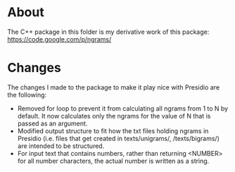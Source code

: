 # About #
The C++ package in this folder is my derivative work of this package: https://code.google.com/p/ngrams/

# Changes #
The changes I made to the package to make it play nice with Presidio are the following:

* Removed for loop to prevent it from calculating all ngrams from 1 to N by default. It now calculates only the ngrams for the value of N that is passed as an argument.
* Modified output structure to fit how the txt files holding ngrams in Presidio (i.e. files that get created in texts/unigrams/, /texts/bigrams/) are intended to be structured.
* For input text that contains numbers, rather than returning \<NUMBER\> for all number characters, the actual number is written as a string.
